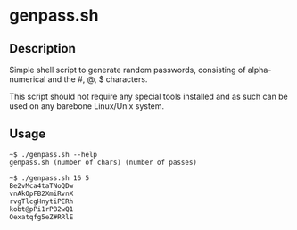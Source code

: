 # genpass.sh

## Description
Simple shell script to generate random passwords, consisting of alpha-numerical and the #, @, $ characters.

This script should not require any special tools installed and as such can be used on any barebone Linux/Unix system.

## Usage
```shell
~$ ./genpass.sh --help
genpass.sh (number of chars) (number of passes)
```

```shell
~$ ./genpass.sh 16 5
Be2vMca4taTNoQDw
vnAkOpFB2XmiRvnX
rvgTlcgHnytiPERh
kobt@pPi1rPB2wQ1
Oexatqfg5eZ#RRlE
```


